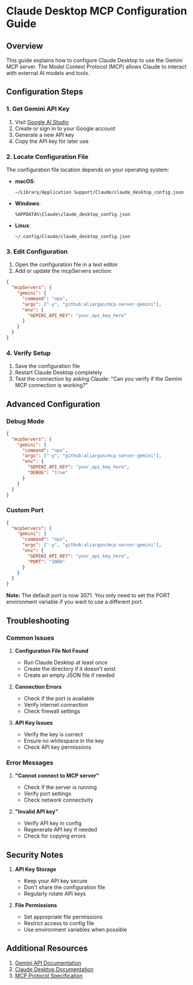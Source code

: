 # Claude Desktop MCP Configuration Guide

## Overview

This guide explains how to configure Claude Desktop to use the Gemini MCP server. The Model Context Protocol (MCP) allows Claude to interact with external AI models and tools.

## Configuration Steps

### 1. Get Gemini API Key

1. Visit [Google AI Studio](https://makersuite.google.com/app/apikey)
2. Create or sign in to your Google account
3. Generate a new API key
4. Copy the API key for later use

### 2. Locate Configuration File

The configuration file location depends on your operating system:

- **macOS**:
  ```
  ~/Library/Application Support/Claude/claude_desktop_config.json
  ```

- **Windows**:
  ```
  %APPDATA%\Claude\claude_desktop_config.json
  ```

- **Linux**:
  ```
  ~/.config/Claude/claude_desktop_config.json
  ```

### 3. Edit Configuration

1. Open the configuration file in a text editor
2. Add or update the mcpServers section:

```json
{
  "mcpServers": {
    "gemini": {
      "command": "npx",
      "args": ["-y", "github:aliargun/mcp-server-gemini"],
      "env": {
        "GEMINI_API_KEY": "your_api_key_here"
      }
    }
  }
}
```

### 4. Verify Setup

1. Save the configuration file
2. Restart Claude Desktop completely
3. Test the connection by asking Claude:
   "Can you verify if the Gemini MCP connection is working?"

## Advanced Configuration

### Debug Mode
```json
{
  "mcpServers": {
    "gemini": {
      "command": "npx",
      "args": ["-y", "github:aliargun/mcp-server-gemini"],
      "env": {
        "GEMINI_API_KEY": "your_api_key_here",
        "DEBUG": "true"
      }
    }
  }
}
```

### Custom Port
```json
{
  "mcpServers": {
    "gemini": {
      "command": "npx",
      "args": ["-y", "github:aliargun/mcp-server-gemini"],
      "env": {
        "GEMINI_API_KEY": "your_api_key_here",
        "PORT": "3006"
      }
    }
  }
}
```

**Note:** The default port is now 3071. You only need to set the PORT environment variable if you want to use a different port.

## Troubleshooting

### Common Issues

1. **Configuration File Not Found**
   - Run Claude Desktop at least once
   - Create the directory if it doesn't exist
   - Create an empty JSON file if needed

2. **Connection Errors**
   - Check if the port is available
   - Verify internet connection
   - Check firewall settings

3. **API Key Issues**
   - Verify the key is correct
   - Ensure no whitespace in the key
   - Check API key permissions

### Error Messages

1. **"Cannot connect to MCP server"**
   - Check if the server is running
   - Verify port settings
   - Check network connectivity

2. **"Invalid API key"**
   - Verify API key in config
   - Regenerate API key if needed
   - Check for copying errors

## Security Notes

1. **API Key Storage**
   - Keep your API key secure
   - Don't share the configuration file
   - Regularly rotate API keys

2. **File Permissions**
   - Set appropriate file permissions
   - Restrict access to config file
   - Use environment variables when possible

## Additional Resources

1. [Gemini API Documentation](https://ai.google.dev/docs)
2. [Claude Desktop Documentation](https://www.anthropic.com/claude)
3. [MCP Protocol Specification](https://modelcontextprotocol.io)
